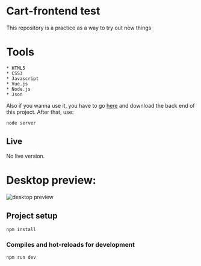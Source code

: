 # Cart-frontend test
This repository is a practice as a way to try out new things

# Tools 
```
* HTML5
* CSS3
* Javascript
* Vue.js
* Node.js
* Json
```

Also if you wanna use it, you have to go <a href="https://github.com/JuanLoyola/cart-backend">here</a> and download the back end of this project.
After that, use:

```
node server
```

## Live 
No live version.

# Desktop preview:

<img src="https://i.imgur.com/RFBlPgl.png" alt="desktop preview">

## Project setup
```
npm install
```

### Compiles and hot-reloads for development
```
npm run dev
```
